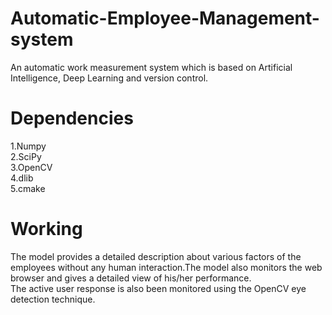 # Automatic-Employee-Management-system
An automatic work measurement system which is based on Artificial Intelligence, Deep Learning and version control.

# Dependencies
1.Numpy<br>
2.SciPy<br>
3.OpenCV<br>
4.dlib<br>
5.cmake<br>

# Working
 The model provides a detailed description about various factors of the employees without any human interaction.The model also monitors the web browser and gives a detailed view of his/her performance.<br>
 The active user response is also been monitored using the OpenCV eye detection technique.<br>
